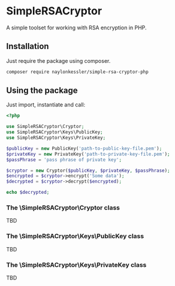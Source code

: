 # SimpleRSACryptor

A simple toolset for working with RSA encryption in PHP.

## Installation

Just require the package using composer.

```sh
composer require naylonkessler/simple-rsa-cryptor-php
```

## Using the package

Just import, instantiate and call:

```php
<?php

use SimpleRSACryptor\Cryptor;
use SimpleRSACryptor\Keys\PublicKey;
use SimpleRSACryptor\Keys\PrivateKey;

$publicKey = new PublicKey('path-to-public-key-file.pem');
$privateKey = new PrivateKey('path-to-private-key-file.pem');
$passPhrase = 'pass phrase of private key';

$cryptor = new Cryptor($publicKey, $privateKey, $passPhrase);
$encrypted = $cryptor->encrypt('Some data');
$decrypted = $cryptor->decrypt($encrypted);

echo $decrypted;
```

### The \SimpleRSACryptor\Cryptor class

TBD

### The \SimpleRSACryptor\Keys\PublicKey class 

TBD

### The \SimpleRSACryptor\Keys\PrivateKey class

TBD
